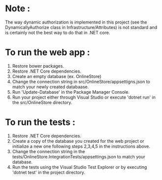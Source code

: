 # Note :

The way dynamic authorization is implemented in this project (see the DynamicallyAuthorize class in Infrastructure/Attributes) is not standard and is certainly not the best way to do that in .NET core.

# To run the web app :

1. Restore bower packages.
2. Restore .NET Core dependencies.
3. Create an empty database (ex. OnlineStore) 
4. Change the connection string in src/OnlineStore/appsettigns.json to match your newly created databaase.
5. Run 'Update-Database' in the Package Manager Console.
6. Run your project either through Visual Studio or execute 'dotnet run' in the src/OnlineStore directory.

# To run the tests :

1. Restore .NET Core dependencies.
2. Create a copy of the database you created for the web project or initialize a new one following steps 2,3,4,5 in the instructions above.
3. Change the connection string in the tests/OnlineStore.IntegrationTests/appsettings.json to match your database.
4. Run the tests using the Visual Studio Test Explorer or by executing 'dotnet test' in the project directory.
